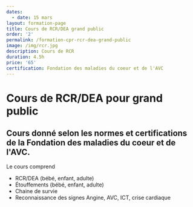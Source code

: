 ```yaml
---
dates:
  - date: 15 mars
layout: formation-page
title: Cours de RCR/DEA grand public
order: '2'
permalink: /formation-cpr-rcr-dea-grand-public
image: /img/rcr.jpg
description: Cours de RCR
duration: 4.5h
price: '65'
certification: Fondation des maladies du coeur et de l'AVC
---
```

# Cours de RCR/DEA pour grand public

## Cours donné selon les normes et certifications de la Fondation des maladies du coeur et de l'AVC.

Le cours comprend

* RCR/DEA (bébé, enfant, adulte)
* Étouffements (bébé, enfant, adulte)
* Chaine de survie 
* Reconnaissance des signes Angine, AVC, ICT, crise cardiaque
